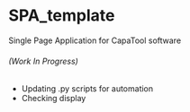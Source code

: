 # SPA_template
Single Page Application for CapaTool software
###### (Work In Progress)
- Updating .py scripts for automation
- Checking display
